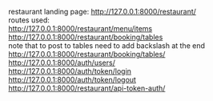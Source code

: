 restaurant landing page: http://127.0.0.1:8000/restaurant/  
routes used:  
http://127.0.0.1:8000/restaurant/menu/items  
http://127.0.0.1:8000/restaurant/booking/tables  
note that to post to tables need to add backslash at the end http://127.0.0.1:8000/restaurant/booking/tables/  
http://127.0.0.1:8000/auth/users/  
http://127.0.0.1:8000/auth/token/login  
http://127.0.0.1:8000/auth/token/logout  
http://127.0.0.1:8000/restaurant/api-token-auth/  
